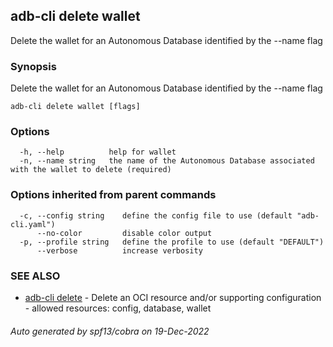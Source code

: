 ## adb-cli delete wallet

Delete the wallet for an Autonomous Database identified by the --name flag

### Synopsis

Delete the wallet for an Autonomous Database identified by the --name flag

```
adb-cli delete wallet [flags]
```

### Options

```
  -h, --help          help for wallet
  -n, --name string   the name of the Autonomous Database associated with the wallet to delete (required)
```

### Options inherited from parent commands

```
  -c, --config string    define the config file to use (default "adb-cli.yaml")
      --no-color         disable color output
  -p, --profile string   define the profile to use (default "DEFAULT")
      --verbose          increase verbosity
```

### SEE ALSO

* [adb-cli delete](adb-cli_delete.md)	 - Delete an OCI resource and/or supporting configuration - allowed resources: config, database, wallet

###### Auto generated by spf13/cobra on 19-Dec-2022
